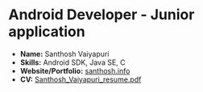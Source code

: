 # Android Developer - Junior application

* **Name:** Santhosh Vaiyapuri
* **Skills:** Android SDK, Java SE, C
* **Website/Portfolio:** [santhosh.info](http://www.santhosh.info/)
* **CV:** [Santhosh_Vaiyapuri_resume.pdf](http://www.santhosh.info/public/files/Santhosh_Vaiyapuri_resume.pdf)
